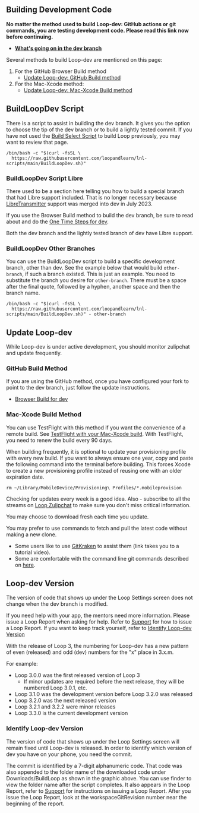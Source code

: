 ## Building Development Code

**No matter the method used to build Loop-dev: GitHub actions or git commands, you are testing development code. Please read this link now before continuing.**

* **[What's going on in the dev branch](../version/development.md#whats-going-on-in-the-dev-branch)**

Several methods to build Loop-dev are mentioned on this page:

1. For the GitHub Browser Build method
    * [Update Loop-dev: GitHub Build method](#github-build-method)
1. For the Mac-Xcode method:
    * [Update Loop-dev: Mac-Xcode Build method](#mac-xcode-build-method)

## BuildLoopDev Script

There is a script to assist in building the dev branch. It gives you the option to choose the tip of the dev branch or to build a lightly tested commit. If you have not used the [Build Select Script](../build/build-app.md#build-select-script) to build Loop previously, you may want to review that page.

``` { .bash .copy title="Copy and Paste to start the BuildLoopDev script" }
/bin/bash -c "$(curl -fsSL \
  https://raw.githubusercontent.com/loopandlearn/lnl-scripts/main/BuildLoopDev.sh)"
```
### BuildLoopDev Script Libre

There used to be a section here telling you how to build a special branch that had Libre support included. That is no longer necessary because [LibreTransmitter](https://github.com/dabear/LibreTransmitter#libretransmitter-for-loop) support was merged into dev in July 2023.

If you use the Browser Build method to build the dev branch, be sure to read about and do the [One Time Steps for dev](../gh-actions/gh-update.md#one-time-changes).

Both the dev branch and the lightly tested branch of dev have Libre support.

### BuildLoopDev Other Branches

You can use the BuildLoopDev script to build a specific development branch, other than dev. See the example below that would build `other-branch`, if such a branch existed. This is just an example. You need to substitute the branch you desire for `other-branch`. There must be a space after the final quote, followed by a hyphen, another space and then the branch name.

``` { .bash .copy title="Example using <code>other-branch</code> with the BuildLoopDev script" }
/bin/bash -c "$(curl -fsSL \
  https://raw.githubusercontent.com/loopandlearn/lnl-scripts/main/BuildLoopDev.sh)" - other-branch
```

## Update Loop-dev

While Loop-dev is under active development, you should monitor zulipchat and update frequently.

### GitHub Build Method

If you are using the GitHub method, once you have configured your fork to point to the dev branch, just follow the update instructions.

* [Browser Build for dev](../gh-actions/gh-update.md#build-development-version)

### Mac-Xcode Build Method

You can use TestFlight with this method if you want the convenience of a remote build. See [TestFlight with your Mac-Xcode build](../build/testflight-xcode.md). With TestFlight, you need to renew the build every 90 days.

When building frequently, it is optional to update your provisioning profile with every new build. If you want to always ensure one year, copy and paste the following command into the terminal before building. This forces Xcode to create a new provisioning profile instead of reusing one with an older expiration date.

```title="Copy and Paste to remove Provisioning Profiles"
rm ~/Library/MobileDevice/Provisioning\ Profiles/*.mobileprovision
```

Checking for updates every week is a good idea. Also - subscribe to all the streams on [Loop Zulipchat](https://loop.zulipchat.com) to make sure you don't miss critical information.

You may choose to download fresh each time you update. 

You may prefer to use commands to fetch and pull the latest code without making a new clone.

* Some users like to use [GitKraken](https://support.gitkraken.com/) to assist them (link takes you to a tutorial video).
* Some are comfortable with the command line git commands described on [here](../version/loopworkspace.md#updating-loop-using-loopworkspace).

## Loop-dev Version

The version of code that shows up under the Loop Settings screen does not change when the dev branch is modified.

If you need help with your app, the mentors need more information. Please issue a Loop Report when asking for help. Refer to [Support](../loop-3/settings.md#support) for how to issue a Loop Report. If you want to keep track yourself, refer to [Identify Loop-dev Version](#identify-loop-dev-version)

With the release of Loop 3, the numbering for Loop-dev has a new pattern of even (released) and odd (dev) numbers for the "x" place in 3.x.m. 

For example:

* Loop 3.0.0 was the first released version of Loop 3
    * If minor updates are required before the next release, they will be numbered Loop 3.0.1, etc.
* Loop 3.1.0 was the development version before Loop 3.2.0 was released
* Loop 3.2.0 was the next released version
* Loop 3.2.1 and 3.2.2 were minor releases
* Loop 3.3.0 is the current development version

### Identify Loop-dev Version

The version of code that shows up under the Loop Settings screen will remain fixed until Loop-dev is released. In order to identify which version of dev you have on your phone, you need the commit.

The commit is identified by a 7-digit alphanumeric code.  That code was also appended to the folder name of the downloaded code under Downloads/BuildLoop as shown in the graphic above.  You can use finder to view the folder name after the script completes. It also appears in the Loop Report, refer to [Support](../loop-3/settings.md#support) for instructions on issuing a Loop Report. After you issue the Loop Report, look at the workspaceGitRevision number near the beginning of the report.
